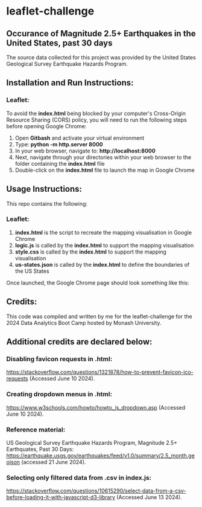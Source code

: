 # leaflet-challenge
## Occurance of Magnitude 2.5+ Earthquakes in the United States, past 30 days

The source data collected for this project was provided by the United States Geological Survey Earthquake Hazards Program.

## Installation and Run Instructions:


### Leaflet:
To avoid the **index.html** being blocked by your computer's Cross-Origin Resource Sharing (CORS) policy, you will need to run the following steps before opening Google Chrome:
1. Open **Gitbash**  and activate your virtual environment
2. Type: **python -m http.server 8000**
3. In your web browser, navigate to: **http://localhost:8000**
4. Next, navigate through your directories within your web browser to the folder containing the **index.html** file
5. Double-click on the **index.html** file to launch the map in Google Chrome

## Usage Instructions:
This repo contains the following:


### Leaflet:
1. **index.html** is the script to recreate the mapping visualisation in Google Chrome
2. **logic.js** is called by the **index.html** to support the mapping visualisation
3. **style.css** is called by the **index.html** to support the mapping visualisation
4. **us-states.json** is called by the **index.html** to define the boundaries of the US States

Once launched, the Google Chrome page should look something like this:




## Credits:
This code was compiled and written by me for the leaflet-challenge for the 2024 Data Analytics Boot Camp hosted by Monash University. 

## Additional credits are declared below:

### Disabling favicon requests in .html:
https://stackoverflow.com/questions/1321878/how-to-prevent-favicon-ico-requests (Accessed June 10 2024).

### Creating dropdown menus in .html:
https://www.w3schools.com/howto/howto_js_dropdown.asp (Accessed June 10 2024).

### Reference material:
US Geological Survey Earthquake Hazards Program, Magnitude 2.5+ Earthquates, Past 30 Days: https://earthquake.usgs.gov/earthquakes/feed/v1.0/summary/2.5_month.geojson (accessed 21 June 2024).

### Selecting only filtered data from .csv in index.js:
https://stackoverflow.com/questions/10615290/select-data-from-a-csv-before-loading-it-with-javascript-d3-library (Accessed June 13 2024).





